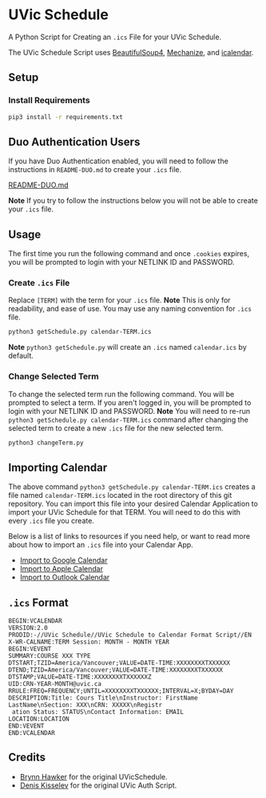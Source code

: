 # UVic Schedule

A Python Script for Creating an `.ics` File for your UVic Schedule. 

The UVic Schedule Script uses [BeautifulSoup4](http://www.crummy.com/software/BeautifulSoup/), [Mechanize](https://pypi.python.org/pypi/mechanize/), and [icalendar](https://pypi.org/project/icalendar/).

## Setup

### Install Requirements

```sh
pip3 install -r requirements.txt
```

## Duo Authentication Users

If you have Duo Authentication enabled, you will need to follow the instructions in `README-DUO.md` to create your `.ics` file.

[README-DUO.md](./README-DUO.md)

**Note** If you try to follow the instructions below you will not be able to create your `.ics` file.

## Usage

The first time you run the following command and once `.cookies` expires, you will be prompted to login with your NETLINK ID and PASSWORD.

### Create `.ics` File

Replace `[TERM]` with the term for your `.ics` file. **Note** This is only for readability, and ease of use. You may use any naming convention for `.ics` file.

```sh
python3 getSchedule.py calendar-TERM.ics
```

**Note** `python3 getSchedule.py` will create an `.ics` named `calendar.ics` by default.

### Change Selected Term

To change the selected term run the following command. You will be prompted to select a term. If you aren't logged in, you will be prompted to login with your NETLINK ID and PASSWORD. **Note** You will need to re-run `python3 getSchedule.py calendar-TERM.ics` command after changing the selected term to create a new `.ics` file for the new selected term. 

```sh
python3 changeTerm.py
```

## Importing Calendar

The above command `python3 getSchedule.py calendar-TERM.ics` creates a file named `calendar-TERM.ics` located in the root directory of this git repository. You can import this file into your desired Calendar Application to import your UVic Schedule for that TERM. You will need to do this with every `.ics` file you create.  

Below is a list of links to resources if you need help, or want to read more about how to import an `.ics` file into your Calendar App.

* [Import to Google Calendar](https://support.google.com/calendar/answer/37118)
* [Import to Apple Calendar](https://support.apple.com/en-ca/guide/calendar/icl1023/mac)
* [Import to Outlook Calendar](https://support.microsoft.com/en-us/office/import-or-subscribe-to-a-calendar-in-outlook-on-the-web-503ffaf6-7b86-44fe-8dd6-8099d95f38df)

## `.ics` Format

```ics
BEGIN:VCALENDAR
VERSION:2.0
PRODID:-//UVic Schedule//UVic Schedule to Calendar Format Script//EN
X-WR-CALNAME:TERM Session: MONTH - MONTH YEAR
BEGIN:VEVENT
SUMMARY:COURSE XXX TYPE
DTSTART;TZID=America/Vancouver;VALUE=DATE-TIME:XXXXXXXXTXXXXXX
DTEND;TZID=America/Vancouver;VALUE=DATE-TIME:XXXXXXXXTXXXXXX
DTSTAMP;VALUE=DATE-TIME:XXXXXXXXTXXXXXXZ
UID:CRN-YEAR-MONTH@uvic.ca
RRULE:FREQ=FREQUENCY;UNTIL=XXXXXXXXTXXXXXX;INTERVAL=X;BYDAY=DAY
DESCRIPTION:Title: Cours Title\nInstructor: FirstName LastName\nSection: XXX\nCRN: XXXXX\nRegistr
 ation Status: STATUS\nContact Information: EMAIL
LOCATION:LOCATION
END:VEVENT
END:VCALENDAR
```

## Credits

* [Brynn Hawker](https://github.com/hwkr) for the original UVicSchedule.
* [Denis Kisselev](https://github.com/dkisselev) for the original UVic Auth Script.
